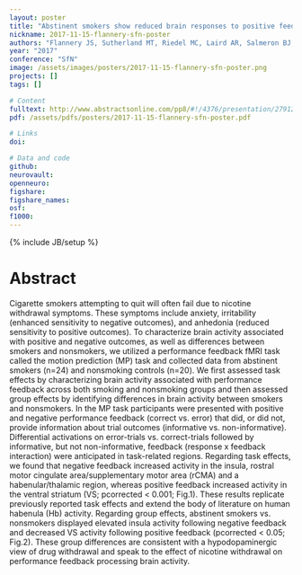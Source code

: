 ```yaml
---
layout: poster
title: "Abstinent smokers show reduced brain responses to positive feedback and enhanced responses to negative feedback"
nickname: 2017-11-15-flannery-sfn-poster
authors: "Flannery JS, Sutherland MT, Riedel MC, Laird AR, Salmeron BJ, Ross TJ, Stein EA"
year: "2017"
conference: "SfN"
image: /assets/images/posters/2017-11-15-flannery-sfn-poster.png
projects: []
tags: []

# Content
fulltext: http://www.abstractsonline.com/pp8/#!/4376/presentation/27912
pdf: /assets/pdfs/posters/2017-11-15-flannery-sfn-poster.pdf

# Links
doi:

# Data and code
github:
neurovault:
openneuro:
figshare:
figshare_names:
osf:
f1000:
---
```

{% include JB/setup %}

# Abstract

Cigarette smokers attempting to quit will often fail due to nicotine withdrawal symptoms. These symptoms include anxiety, irritability (enhanced sensitivity to negative outcomes), and anhedonia (reduced sensitivity to positive outcomes). To characterize brain activity associated with positive and negative outcomes, as well as differences between smokers and nonsmokers, we utilized a performance feedback fMRI task called the motion prediction (MP) task and collected data from abstinent smokers (n=24) and nonsmoking controls (n=20). We first assessed task effects by characterizing brain activity associated with performance feedback across both smoking and nonsmoking groups and then assessed group effects by identifying differences in brain activity between smokers and nonsmokers. In the MP task participants were presented with positive and negative performance feedback (correct vs. error) that did, or did not, provide information about trial outcomes (informative vs. non-informative). Differential activations on error-trials vs. correct-trials followed by informative, but not non-informative, feedback (response x feedback interaction) were anticipated in task-related regions. Regarding task effects, we found that negative feedback increased activity in the insula, rostral motor cingulate area/supplementary motor area (rCMA) and a habenular/thalamic region, whereas positive feedback increased activity in the ventral striatum (VS; pcorrected < 0.001; Fig.1). These results replicate previously reported task effects and extend the body of literature on human habenula (Hb) activity. Regarding group effects, abstinent smokers vs. nonsmokers displayed elevated insula activity following negative feedback and decreased VS activity following positive feedback (pcorrected < 0.05; Fig.2). These group differences are consistent with a hypodopaminergic view of drug withdrawal and speak to the effect of nicotine withdrawal on performance feedback processing brain activity.
